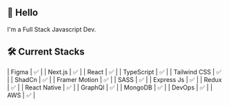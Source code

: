 
##  👋 Hello

I'm a Full Stack Javascript Dev.

##  🛠️ Current Stacks

| Figma  | ✅   |
| Next.js  | ✅    |
| React | ✅   |
| TypeScript | ✅ |
| Tailwind CSS   | ✅   |
| ShadCn | ✅ | 
| Framer Motion | ✅ |
| SASS   | ✅   |
| Express Js | ✅    |
| Redux | ✅    |
| React Native | ✅ |
| GraphQl | ✅ |
| MongoDB | ✅ |
| DevOps | ✅ |
| AWS | ✅ |


